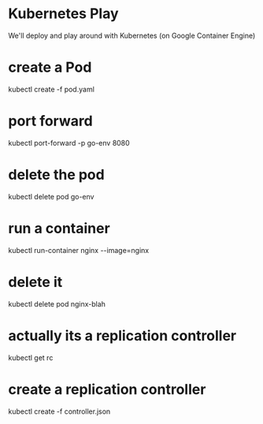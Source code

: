Kubernetes Play
===============

We'll deploy and play around with Kubernetes
(on Google Container Engine)

# create a Pod

kubectl create -f pod.yaml

# port forward

kubectl port-forward -p go-env 8080

# delete the pod

kubectl delete pod go-env

# run a container

kubectl run-container nginx --image=nginx

# delete it

kubectl delete pod nginx-blah

# actually its a replication controller

kubectl get rc

# create a replication controller

kubectl create -f controller.json
